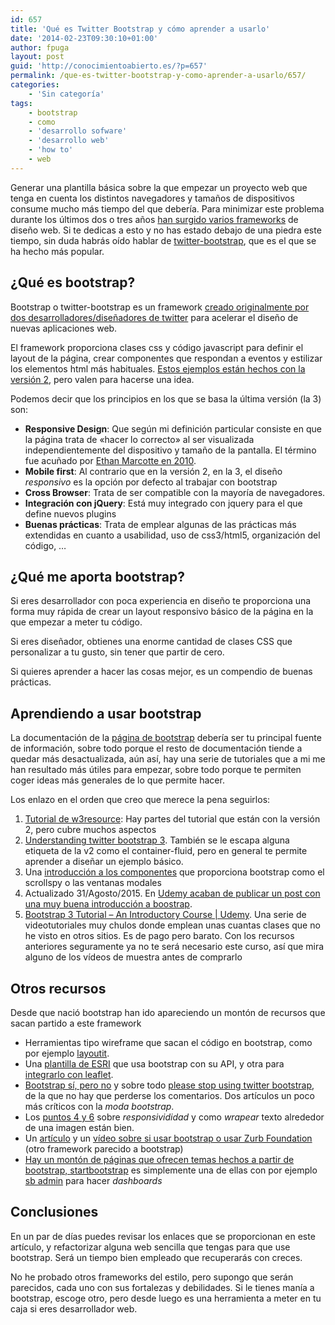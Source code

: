 ```yaml
---
id: 657
title: 'Qué es Twitter Bootstrap y cómo aprender a usarlo'
date: '2014-02-23T09:30:10+01:00'
author: fpuga
layout: post
guid: 'http://conocimientoabierto.es/?p=657'
permalink: /que-es-twitter-bootstrap-y-como-aprender-a-usarlo/657/
categories:
    - 'Sin categoría'
tags:
    - bootstrap
    - como
    - 'desarrollo sofware'
    - 'desarrollo web'
    - 'how to'
    - web
---
```


Generar una plantilla básica sobre la que empezar un proyecto web que tenga en cuenta los distintos navegadores y tamaños de dispositivos consume mucho más tiempo del que debería. Para minimizar este problema durante los últimos dos o tres años [han surgido varios frameworks](http://www.sitepoint.com/best-web-designing-frameworks-2014/) de diseño web. Si te dedicas a esto y no has estado debajo de una piedra este tiempo, sin duda habrás oído hablar de [twitter-bootstrap](http://getbootstrap.com/), que es el que se ha hecho más popular.

## ¿Qué es bootstrap?

Bootstrap o twitter-bootstrap es un framework [creado originalmente por dos desarrolladores/diseñadores de twitter](http://alistapart.com/article/building-twitter-bootstrap) para acelerar el diseño de nuevas aplicaciones web.

El framework proporciona clases css y código javascript para definir el layout de la página, crear componentes que respondan a eventos y estilizar los elementos html más habituales. [Estos ejemplos están hechos con la versión 2](http://www.adobe.com/devnet/html5/articles/twitter-bootstrap.html), pero valen para hacerse una idea.

Podemos decir que los principios en los que se basa la última versión (la 3) son:

- **Responsive Design**: Que según mi definición particular consiste en que la página trata de «hacer lo correcto» al ser visualizada independientemente del dispositivo y tamaño de la pantalla. El término fue acuñado por [Ethan Marcotte en 2010](http://alistapart.com/article/responsive-web-design).
- **Mobile first**: Al contrario que en la versión 2, en la 3, el diseño *responsivo* es la opción por defecto al trabajar con bootstrap
- **Cross Browser**: Trata de ser compatible con la mayoría de navegadores.
- **Integración con jQuery**: Está muy integrado con jquery para el que define nuevos plugins
- **Buenas prácticas**: Trata de emplear algunas de las prácticas más extendidas en cuanto a usabilidad, uso de css3/html5, organización del código, …

## ¿Qué me aporta bootstrap?

Si eres desarrollador con poca experiencia en diseño te proporciona una forma muy rápida de crear un layout responsivo básico de la página en la que empezar a meter tu código.

Si eres diseñador, obtienes una enorme cantidad de clases CSS que personalizar a tu gusto, sin tener que partir de cero.

Si quieres aprender a hacer las cosas mejor, es un compendio de buenas prácticas.

## Aprendiendo a usar bootstrap

La documentación de la [página de bootstrap](http://getbootstrap.com/getting-started) debería ser tu principal fuente de información, sobre todo porque el resto de documentación tiende a quedar más desactualizada, aún así, hay una serie de tutoriales que a mi me han resultado más útiles para empezar, sobre todo porque te permiten coger ideas más generales de lo que permite hacer.

Los enlazo en el orden que creo que merece la pena seguirlos:

1. [Tutorial de w3resource](http://www.w3resource.com/twitter-bootstrap/tutorial.php): Hay partes del tutorial que están con la versión 2, pero cubre muchos aspectos
2. [Understanding twitter bootstrap 3](http://www.sitepoint.com/understanding-twitter-bootstrap-3/). También se le escapa alguna etiqueta de la v2 como el container-fluid, pero en general te permite aprender a diseñar un ejemplo básico.
3. Una [introducción a los componentes](http://www.sitepoint.com/twitter-bootstrap-3-javascript-components/) que proporciona bootstrap como el scrollspy o las ventanas modales
4. Actualizado 31/Agosto/2015. En [Udemy acaban de publicar un post con una muy buena introducción a boostrap](https://blog.udemy.com/bootstrap-tutorial-a-guide-for-beginners/).
5. [Bootstrap 3 Tutorial – An Introductory Course | Udemy](https://www.udemy.com/introduction-to-bootstrap-3/). Una serie de videotutoriales muy chulos donde emplean unas cuantas clases que no he visto en otros sitios. Es de pago pero barato. Con los recursos anteriores seguramente ya no te será necesario este curso, así que mira alguno de los vídeos de muestra antes de comprarlo

## Otros recursos

Desde que nació bootstrap han ido apareciendo un montón de recursos que sacan partido a este framework

- Herramientas tipo wireframe que sacan el código en bootstrap, como por ejemplo [layoutit](http://www.layoutit.com/).
- Una [plantilla de ESRI](http://esri.github.io/bootstrap-map-js/doc/index.html) que usa bootstrap con su API, y otra para [integrarlo con leaflet](https://github.com/bmcbride/bootleaf).
- [Bootstrap sí, pero no](http://bruno.garciaechegaray.com/Bootstrap.The.Melee/presentation/) y sobre todo [please stop using twitter bootstrap](http://css.dzone.com/articles/please-stop-using-twitter), de la que no hay que perderse los comentarios. Dos artículos un poco más críticos con la *moda bootstrap*.
- Los [puntos 4 y 6](http://m5designstudio.com/2013/orlando-web-design/bootstrap-responsive-layout/) sobre *responsivididad* y como *wrapear* texto alrededor de una imagen están bien.
- Un [artículo](http://www.sitepoint.com/foundation-compelling-alternative-bootstrap/) y un [vídeo sobre si usar bootstrap o usar Zurb Foundation](#) (otro framework parecido a bootstrap)
- [Hay un montón de páginas que ofrecen temas hechos a partir de bootstrap, ](#)[startbootstrap](http://startbootstrap.com/) es simplemente una de ellas con por ejemplo [sb admin](http://startbootstrap.com/sb-admin) para hacer *dashboards*

## Conclusiones

En un par de días puedes revisar los enlaces que se proporcionan en este artículo, y refactorizar alguna web sencilla que tengas para que use bootstrap. Será un tiempo bien empleado que recuperarás con creces.

No he probado otros frameworks del estilo, pero supongo que serán parecidos, cada uno con sus fortalezas y debilidades. Si le tienes manía a bootstrap, escoge otro, pero desde luego es una herramienta a meter en tu caja si eres desarrollador web.